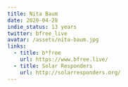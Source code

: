 ```yaml
---
title: Nita Baum
date: 2020-04-28
indie_status: 13 years
twitter: bfree_live
avatar: /assets/nita-baum.jpg
links:
  - title: b*free
    url: https://www.bfree.live/
  - title: Solar Responders
    url: http://solarresponders.org/
---
```

